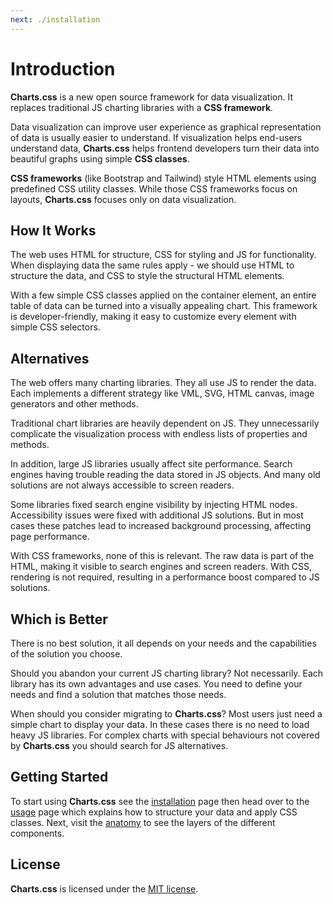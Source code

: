```yaml
---
next: ./installation
---
```


# Introduction

**Charts.css** is a new open source framework for data visualization. It replaces traditional JS charting libraries with a **CSS framework**.

Data visualization can improve user experience as graphical representation of data is usually easier to understand. If visualization helps end-users understand data, **Charts.css** helps frontend developers turn their data into beautiful graphs using simple **CSS classes**.

**CSS frameworks** (like Bootstrap and Tailwind) style HTML elements using predefined CSS utility classes. While those CSS frameworks focus on layouts, **Charts.css** focuses only on data visualization.

## How It Works

The web uses HTML for structure, CSS for styling and JS for functionality. When displaying data the same rules apply - we should use HTML to structure the data, and CSS to style the structural HTML elements.

With a few simple CSS classes applied on the container element, an entire table of data can be turned into a visually appealing chart. This framework is developer-friendly, making it easy to customize every element with simple CSS selectors.

## Alternatives

The web offers many charting libraries. They all use JS to render the data. Each implements a different strategy like VML, SVG, HTML canvas, image generators and other methods.

Traditional chart libraries are heavily dependent on JS. They unnecessarily complicate the visualization process with endless lists of properties and methods.

In addition, large JS libraries usually affect site performance. Search engines having trouble reading the data stored in JS objects. And many old solutions are not always accessible to screen readers.

Some libraries fixed search engine visibility by injecting HTML nodes. Accessibility issues were fixed with additional JS solutions. But in most cases these patches lead to increased background processing, affecting page performance.

With CSS frameworks, none of this is relevant. The raw data is part of the HTML, making it visible to search engines and screen readers. With CSS, rendering is not required, resulting in a performance boost compared to JS solutions.

## Which is Better

There is no best solution, it all depends on your needs and the capabilities of the solution you choose.

Should you abandon your current JS charting library? Not necessarily. Each library has its own advantages and use cases. You need to define your needs and find a solution that matches those needs.

When should you consider migrating to **Charts.css**? Most users just need a simple chart to display your data. In these cases there is no need to load heavy JS libraries. For complex charts with special behaviours not covered by **Charts.css** you should search for JS alternatives. 

## Getting Started

To start using **Charts.css** see the [installation](/docs/installation/) page then head over to the [usage](/docs/usage/) page which explains how to structure your data and apply CSS classes. Next, visit the [anatomy](/docs/anatomy/) to see the layers of the different components.

## License

**Charts.css** is licensed under the [MIT license](https://opensource.org/licenses/MIT).
